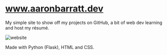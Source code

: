 # www.aaronbarratt.dev
My simple site to show off my projects on GitHub, a bit of web dev learning and host my résumé.

![website](https://i.imgur.com/yLYj3iA.png)

Made with Python (Flask), HTML and CSS.